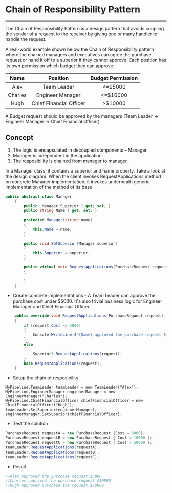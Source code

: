 # Chain of Responsibility Pattern
---
The Chain of Responsibility Pattern is a design pattern that avoids coupling the sender of a request to the receiver by giving one or many handler to handle the request. 

A real-world example shown below the Chain of Responsibility pattern where the chained managers and executives can agree the purchase request or hand it off to a superior if they cannot approve.  Each position has its own permission which budget they can approve.

|Name	  |Position					| Budget Permission|
|:-------:|:------------------------:|:--------:|
|Alex|Team Leader				| <=$5000|
|Charles|Engineer Manager		|<=$10000|
|Hugh|Chief Financial Officer	|>$10000|

A Budget request should be approved by the managers (Team Leader -> Engineer Manager -> Chief Financial Officer)

## Concept

 1. The logic is encapsulated in decoupled components – Manager.
 2. Manager is independent in the application.
 3. The resposibility is chained from manager to manager.

In a Manager class, it contains a superior and name property. Take a look at the design diagram. When the client invokes RequestApplications method on concrete Manager implementation, it invokes underneath generic implementation of the method of its base
```csharp
public abstract class Manager
    {
        public  Manager Superior { get; set; }
        public string Name { get; set; }

        protected Manager(string name)
        {
            this.Name = name;
        }

        public void SetSuperior(Manager superior)
        {
            this.Superior = superior;
        }

        public virtual void RequestApplications(PurchaseRequest request)
        {

        }
    }
```

* Create concrete implementations - A Team Leader can approve the purchase cost under $5000. It's also trivial business logic for Engineer Manager and Chief Financial Officer. 
```csharp
	public override void RequestApplications(PurchaseRequest request)
	{
		if (request.Cost <= 5000)
		{
			Console.WriteLine($"{Name} approved the purchase request ${request.Cost}");
		}
		else
		{
			Superior?.RequestApplications(request);
		}
		base.RequestApplications(request);
	}
```
* Setup the chain of resposibility
```chsharp
MyPipeline.TeamLeader teamLeader = new TeamLeader("Alex");
MyPipeline.EnginnerManager enginnerManager = new EnginnerManager("Charles");
MyPipeline.ChiefFinancialOfficer chiefFinancialOfficer = new ChiefFinancialOfficer("Hugh");
teamLeader.SetSuperior(enginnerManager);
enginnerManager.SetSuperior(chiefFinancialOfficer);
```
			
* Test the solution
```csharp
PurchaseRequest requestA = new PurchaseRequest {Cost = 3000};
PurchaseRequest requestB = new PurchaseRequest { Cost = 10000 };
PurchaseRequest requestC = new PurchaseRequest { Cost = 50000 };
teamLeader.RequestApplications(requestA);
teamLeader.RequestApplications(requestB);
teamLeader.RequestApplications(requestC);
```
* Result
```csharp
//Alex approved the purchase request $3000
//Charles approved the purchase request $10000
//Hugh approved purchase the request $50000
```